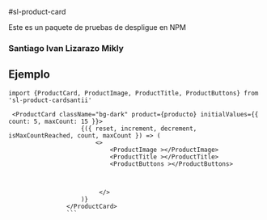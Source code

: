 #sl-product-card

Este es un paquete de pruebas de despligue en NPM

### Santiago Ivan Lizarazo Mikly


## Ejemplo

```
import {ProductCard, ProductImage, ProductTitle, ProductButtons} from 'sl-product-cardsantii'
```

```
 <ProductCard className="bg-dark" product={producto} initialValues={{ count: 5, maxCount: 15 }}>
                    {({ reset, increment, decrement, isMaxCountReached, count, maxCount }) => (
                        <>
                            <ProductImage ></ProductImage>
                            <ProductTitle ></ProductTitle>
                            <ProductButtons ></ProductButtons>
                           


                         </>
                    )}
                </ProductCard>
                ```